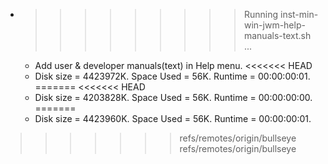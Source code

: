 * >>>>>>>>> Running inst-min-win-jwm-help-manuals-text.sh ...
  * Add user & developer manuals(text) in Help menu.
<<<<<<< HEAD
  * Disk size = 4423972K. Space Used = 56K. Runtime = 00:00:00:01.
=======
<<<<<<< HEAD
  * Disk size = 4203828K. Space Used = 56K. Runtime = 00:00:00:00.
=======
  * Disk size = 4423960K. Space Used = 56K. Runtime = 00:00:00:01.
>>>>>>> refs/remotes/origin/bullseye
>>>>>>> refs/remotes/origin/bullseye
